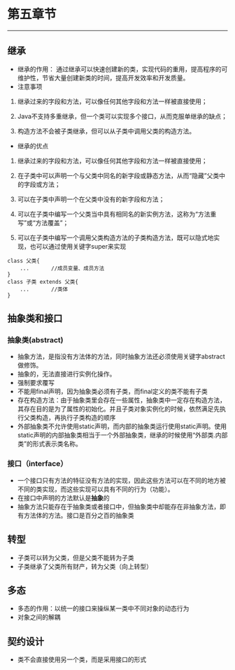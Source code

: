 # 第五章节
---
## 继承
- 继承的作用： 通过继承可以快速创建新的类，实现代码的重用，提高程序的可维护性，节省大量创建新类的时间，提高开发效率和开发质量。
- 注意事项
1. 继承过来的字段和方法，可以像任何其他字段和方法一样被直接使用；

2. Java不支持多重继承，但一个类可以实现多个接口，从而克服单继承的缺点；

3. 构造方法不会被子类继承，但可以从子类中调用父类的构造方法。
- 继承的优点
1. 继承过来的字段和方法，可以像任何其他字段和方法一样被直接使用；

2. 在子类中可以声明一个与父类中同名的新字段或静态方法，从而“隐藏”父类中的字段或方法；

3. 可以在子类中声明一个在父类中没有的新字段和方法；

4. 可以在子类中编写一个父类当中具有相同名的新实例方法，这称为“方法重写”或“方法覆盖”；

5. 可以在子类中编写一个调用父类构造方法的子类构造方法，既可以隐式地实现，也可以通过使用关键字super来实现
```
class 父类{
    ...       //成员变量、成员方法
}
class 子类 extends 父类{
    ...       //类体
}
```
## 抽象类和接口
### 抽象类(abstract)
- 抽象方法，是指没有方法体的方法，同时抽象方法还必须使用关键字abstract做修饰。
- 抽象的，无法直接进行实例化操作。
- 强制要求覆写
- 不能用final声明，因为抽象类必须有子类，而final定义的类不能有子类
- 存在构造方法：由于抽象类里会存在一些属性，抽象类中一定存在构造方法，其存在目的是为了属性的初始化。并且子类对象实例化的时候，依然满足先执行父类构造，再执行子类构造的顺序
- 外部抽象类不允许使用static声明，而内部的抽象类运行使用static声明。使用static声明的内部抽象类相当于一个外部抽象类，继承的时候使用“外部类.内部类”的形式表示类名称。
### 接口（interface）
- 一个接口只有方法的特征没有方法的实现，因此这些方法可以在不同的地方被不同的类实现，而这些实现可以具有不同的行为（功能）。
- 在接口中声明的方法默认是**抽象**的
- 抽象方法只能存在于抽象类或者接口中，但抽象类中却能存在非抽象方法，即有方法体的方法。接口是百分之百的抽象类

## 转型
- 子类可以转为父类，但是父类不能转为子类
- 子类继承了父类所有财产，转为父类（向上转型）

## 多态
- 多态的作用：以统一的接口来操纵某一类中不同对象的动态行为
- 对象之间的解耦

## 契约设计
- 类不会直接使用另一个类，而是采用接口的形式





 
